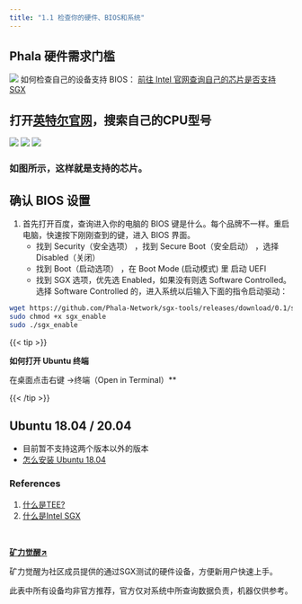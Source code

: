 ```yaml
---
title: "1.1 检查你的硬件、BIOS和系统"
---
```


## Phala 硬件需求门槛
![](/images/docs/poc3/1-3.1.png)
如何检查自己的设备支持 BIOS：
[前往 Intel 官网查询自己的芯片是否支持 SGX](https://www.notion.so/Intel-SGX-26209def476b40b0bb578c89d4d2e7da)

## 打开[英特尔官网](https://www.intel.cn/content/www/cn/zh/homepage.html)，搜索自己的CPU型号
   ![](/images/docs/poc3/1-3.2.png)
   ![](/images/docs/poc3/1-3.3.png)
   ![](/images/docs/poc3/1-3.4.png)
### 如图所示，这样就是支持的芯片。

## 确认 BIOS 设置

1. 首先打开百度，查询进入你的电脑的 BIOS 键是什么。每个品牌不一样。重启电脑，快速按下刚刚查到的键，进入 BIOS 界面。
   - 找到 Security（安全选项） ，找到 Secure Boot（安全启动） ，选择 Disabled（关闭）
   - 找到 Boot（启动选项） ，在 Boot Mode (启动模式) 里 启动 UEFI
   - 找到 SGX 选项，优先选 Enabled，如果没有则选 Software Controlled。选择 Software Controlled 的，进入系统以后输入下面的指令启动驱动：
```bash
wget https://github.com/Phala-Network/sgx-tools/releases/download/0.1/sgx_enable 
sudo chmod +x sgx_enable
sudo ./sgx_enable
```
{{< tip >}}

**如何打开 Ubuntu 终端**

在桌面点击右键 →终端（Open in Terminal）**

{{< /tip >}}

## Ubuntu 18.04 / 20.04

- 目前暂不支持这两个版本以外的版本
- [怎么安装 Ubuntu 18.04](https://ywnz.com/linuxaz/2588.html#:~:text=1.%E8%BF%9B%E5%85%A5win%20PE%EF%BC%88%E8%BF%99,Ubuntu%2018.04%E7%B3%BB%E7%BB%9F%E5%AE%89%E8%A3%85%E4%BA%86%E3%80%82)

### References

1. [什么是TEE?
](https://www.trustonic.com/technical-articles/what-is-a-trusted-execution-environment-tee/)
2. [什么是Intel SGX](https://software.intel.com/content/www/us/en/develop/topics/software-guard-extensions.html)


**​**

[**矿力觉醒↗️**](https://www.yuque.com/fagephalanetwork/phalatothemoon/kp0rv0)

矿力觉醒为社区成员提供的通过SGX测试的硬件设备，方便新用户快速上手。

此表中所有设备均非官方推荐，官方仅对系统中所查询数据负责，机器仅供参考。
